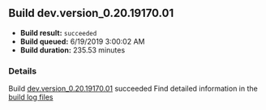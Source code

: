 ## Build dev.version_0.20.19170.01
- **Build result:** `succeeded`
- **Build queued:** 6/19/2019 3:00:02 AM
- **Build duration:** 235.53 minutes
### Details
Build [dev.version_0.20.19170.01](https://winappstudio.visualstudio.com/web/build.aspx?pcguid=a4ef43be-68ce-4195-a619-079b4d9834c2&builduri=vstfs%3a%2f%2f%2fBuild%2fBuild%2f28719) succeeded
Find detailed information in the [build log files](https://uwpctdiags.blob.core.windows.net/buildlogs/dev.version_0.20.19170.01_logs.zip)
